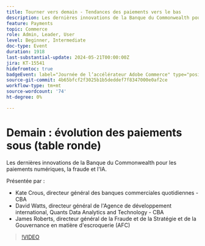 ```yaml
---
title: Tourner vers demain - Tendances des paiements vers le bas
description: Les dernières innovations de la Banque du Commonwealth pour les paiements numériques, la fraude et l'IA.
feature: Payments
topic: Commerce
role: Admin, Leader, User
level: Beginner, Intermediate
doc-type: Event
duration: 1918
last-substantial-update: 2024-05-21T00:00:00Z
jira: KT-15541
hidefromtoc: true
badgeEvent: label="Journée de l’accélérateur Adobe Commerce" type="positive" url="https://experienceleague.adobe.com/en/docs/events/apac-commerce-recordings/2024/accelerator-day/overview.html"
source-git-commit: 4b65bfcf2f3025b1b5deddef7f8347000e0af2ce
workflow-type: tm+mt
source-wordcount: '74'
ht-degree: 0%

---
```



# Demain : évolution des paiements sous (table ronde)

Les dernières innovations de la Banque du Commonwealth pour les paiements numériques, la fraude et l&#39;IA.

Présentée par :

+ Kate Crous, directeur général des banques commerciales quotidiennes - CBA
+ David Watts, directeur général de l&#39;Agence de développement international, Quants Data Analytics and Technology - CBA
+ James Roberts, directeur général de la Fraude et de la Stratégie et de la Gouvernance en matière d&#39;escroquerie (AFC)

>[!VIDEO](https://video.tv.adobe.com/v/3429268/?learn=on)
